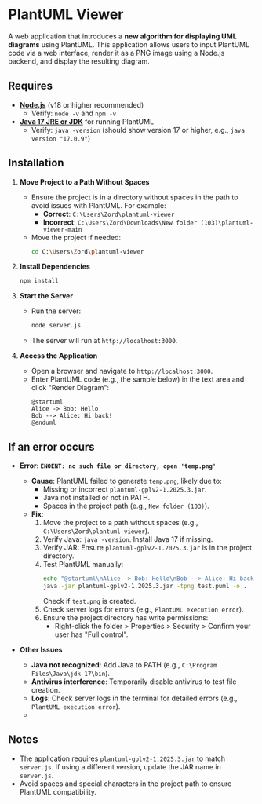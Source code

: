 # PlantUML Viewer

A web application that introduces a **new algorithm for displaying UML diagrams** using PlantUML. This application allows users to input PlantUML code via a web interface, render it as a PNG image using a Node.js backend, and display the resulting diagram.

## Requires

- **[Node.js](https://nodejs.org/)** (v18 or higher recommended)
  - Verify: `node -v` and `npm -v`
- **[Java 17 JRE or JDK](https://adoptium.net/)** for running PlantUML
  - Verify: `java -version` (should show version 17 or higher, e.g., `java version "17.0.9"`)


## Installation

1. **Move Project to a Path Without Spaces**
   - Ensure the project is in a directory without spaces in the path to avoid issues with PlantUML. For example:
     - **Correct**: `C:\Users\Zord\plantuml-viewer`
     - **Incorrect**: `C:\Users\Zord\Downloads\New folder (103)\plantuml-viewer-main`
   - Move the project if needed:
     ```bash
     cd C:\Users\Zord\plantuml-viewer
     ```

2. **Install Dependencies**
   
     ```bash
     npm install
     ```
 


3. **Start the Server**
   - Run the server:
     ```bash
     node server.js
     ```
    
   - The server will run at `http://localhost:3000`.

4. **Access the Application**
   - Open a browser and navigate to `http://localhost:3000`.
   - Enter PlantUML code (e.g., the sample below) in the text area and click "Render Diagram":
     ```plantuml
     @startuml
     Alice -> Bob: Hello
     Bob --> Alice: Hi back!
     @enduml
     ```

## If an error occurs

- **Error: `ENOENT: no such file or directory, open 'temp.png'`**
  - **Cause**: PlantUML failed to generate `temp.png`, likely due to:
    - Missing or incorrect `plantuml-gplv2-1.2025.3.jar`.
    - Java not installed or not in PATH.
    - Spaces in the project path (e.g., `New folder (103)`).
  - **Fix**:
    1. Move the project to a path without spaces (e.g., `C:\Users\Zord\plantuml-viewer`).
    2. Verify Java: `java -version`. Install Java 17 if missing.
    3. Verify JAR: Ensure `plantuml-gplv2-1.2025.3.jar` is in the project directory.
    4. Test PlantUML manually:
       ```bash
       echo "@startuml\nAlice -> Bob: Hello\nBob --> Alice: Hi back!\n@enduml" > test.puml
       java -jar plantuml-gplv2-1.2025.3.jar -tpng test.puml -o .
       ```
       Check if `test.png` is created.
    5. Check server logs for errors (e.g., `PlantUML execution error`).
    6. Ensure the project directory has write permissions:
       - Right-click the folder > Properties > Security > Confirm your user has "Full control".



- **Other Issues**
  - **Java not recognized**: Add Java to PATH (e.g., `C:\Program Files\Java\jdk-17\bin`).
  - **Antivirus interference**: Temporarily disable antivirus to test file creation.
  - **Logs**: Check server logs in the terminal for detailed errors (e.g., `PlantUML execution error`).
  - 


## Notes

- The application requires `plantuml-gplv2-1.2025.3.jar` to match `server.js`. If using a different version, update the JAR name in `server.js`.
- Avoid spaces and special characters in the project path to ensure PlantUML compatibility.
